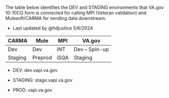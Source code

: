 The table below identifies the DEV and STAGING environments that VA.gov 10-10CG form is connected for calling MPI (Veteran validation) and Mulesoft/CARMA for sending data downstream.
- Last updated by @hdjustice 5/6/2024

|CARMA|Mule|MPI|VA.gov|
|---------|-----|----------|--------|
|Dev|Dev|INT|Dev – Spin-up|
|Staging|Preprod|iSQA|Staging|

- DEV: dev.vapi.va.gov

- STAGING: stage.vapi.va.gov

- PROD: vapi.va.gov
